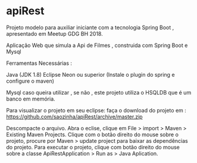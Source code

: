 # apiRest
 Projeto modelo para auxiliar iniciante com a tecnologia Spring Boot , apresentado em Meetup GDG BH 2018.
 
Aplicação Web que simula a Api de Filmes  , construida com Spring Boot e Mysql

Ferramentas Necessárias :

Java (JDK 1.8)
Eclipse Neon ou superior 
(Instale o plugin do spring e configure o maven)

Mysql caso queira utilizar , se não , este projeto utiliza o HSQLDB que é um banco em memória.

Para visualizar o projeto em seu eclipse:
faça o download do projeto em :
https://github.com/saozinha/apiRest/archive/master.zip

Descompacte o arquivo.
Abra o eclise, clique em File > import > Maven > Existing Maven Projects.
Clique com o botão direito do mouse sobre o projeto, procure por Maven > update project para baixar as dependências do projeto.
Para executar o projeto, clique com botão direito do mouse sobre a classe ApiRestApplication > Run as > Java Aplication.
